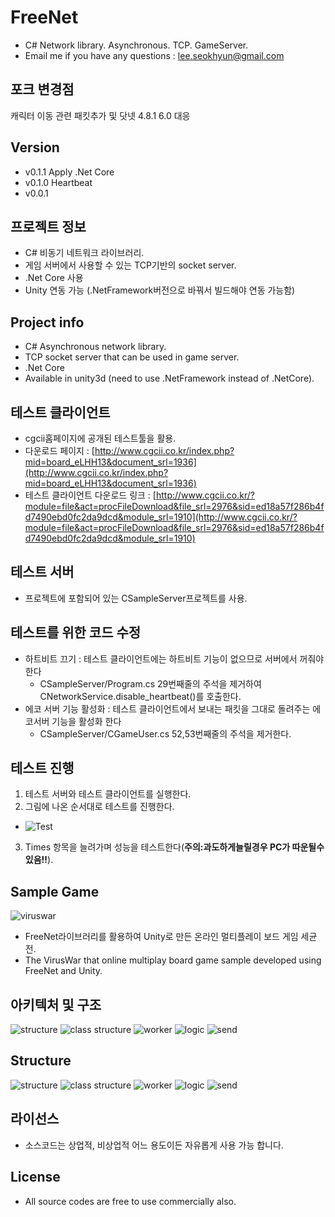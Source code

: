 FreeNet
=========
* C# Network library. Asynchronous. TCP. GameServer.
* Email me if you have any questions : lee.seokhyun@gmail.com

포크 변경점
----------
캐릭터 이동 관련 패킷추가 및 닷넷 4.8.1 6.0 대응

Version
----------
* v0.1.1 Apply .Net Core
* v0.1.0 Heartbeat
* v0.0.1

프로젝트 정보
----------
* C# 비동기 네트워크 라이브러리.
* 게임 서버에서 사용할 수 있는 TCP기반의 socket server.
* .Net Core 사용
* Unity 연동 가능 (.NetFramework버전으로 바꿔서 빌드해야 연동 가능함)

Project info
----------
* C# Asynchronous network library.
* TCP socket server that can be used in game server.
* .Net Core
* Available in unity3d (need to use .NetFramework instead of .NetCore).

테스트 클라이언트
----------
* cgcii홈페이지에 공개된 테스트툴을 활용.
* 다운로드 페이지 : [http://www.cgcii.co.kr/index.php?mid=board_eLHH13&document_srl=1936](http://www.cgcii.co.kr/index.php?mid=board_eLHH13&document_srl=1936)
* 테스트 클라이언트 다운로드 링크 : [http://www.cgcii.co.kr/?module=file&act=procFileDownload&file_srl=2976&sid=ed18a57f286b4fd7490ebd0fc2da9dcd&module_srl=1910](http://www.cgcii.co.kr/?module=file&act=procFileDownload&file_srl=2976&sid=ed18a57f286b4fd7490ebd0fc2da9dcd&module_srl=1910)

테스트 서버
----------
* 프로젝트에 포함되어 있는 CSampleServer프로젝트를 사용.

테스트를 위한 코드 수정
----------
* 하트비트 끄기 : 테스트 클라이언트에는 하트비트 기능이 없으므로 서버에서 꺼줘야한다
  * CSampleServer/Program.cs 29번째줄의 주석을 제거하여 CNetworkService.disable_heartbeat()를 호출한다.
* 에코 서버 기능 활성화 : 테스트 클라이언트에서 보내는 패킷을 그대로 돌려주는 에코서버 기능을 활성화 한다
  * CSampleServer/CGameUser.cs 52,53번째줄의 주석을 제거한다.

테스트 진행
----------
1. 테스트 서버와 테스트 클라이언트를 실행한다.
2. 그림에 나온 순서대로 테스트를 진행한다.
* ![Test](https://github.com/sunduk/FreeNet/blob/master/test_result/testtool.png?raw=true)
3. Times 항목을 늘려가며 성능을 테스트한다(**주의:과도하게늘릴경우 PC가 따운될수있음!!**).

Sample Game
----------
![viruswar](https://github.com/sunduk/FreeNet/blob/master/viruswar/client/doc/screenshot.png?raw=true)
* FreeNet라이브러리를 활용하여 Unity로 만든 온라인 멀티플레이 보드 게임 세균전.
* The VirusWar that online multiplay board game sample developed using FreeNet and Unity.

아키텍처 및 구조   
----------
![structure](https://github.com/sunduk/FreeNet/blob/master/documents/struct.png?raw=true)
![class structure](https://github.com/sunduk/FreeNet/blob/master/documents/class_struct.png?raw=true)
![worker](https://github.com/sunduk/FreeNet/blob/master/documents/worker_thread.png?raw=true)
![logic](https://github.com/sunduk/FreeNet/blob/master/documents/logic_thread.png?raw=true)
![send](https://github.com/sunduk/FreeNet/blob/master/documents/send.png?raw=true)

Structure
----------
![structure](https://github.com/sunduk/FreeNet/blob/master/documents/struct_en.png?raw=true)
![class structure](https://github.com/sunduk/FreeNet/blob/master/documents/class_struct_en.png?raw=true)
![worker](https://github.com/sunduk/FreeNet/blob/master/documents/worker_thread_en.png?raw=true)
![logic](https://github.com/sunduk/FreeNet/blob/master/documents/logic_thread_en.png?raw=true)
![send](https://github.com/sunduk/FreeNet/blob/master/documents/send_en.png?raw=true)


라이선스
----------
* 소스코드는 상업적, 비상업적 어느 용도이든 자유롭게 사용 가능 합니다.

License
----------
* All source codes are free to use commercially also.
